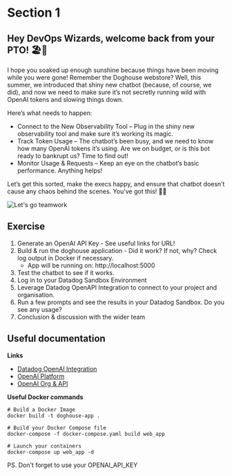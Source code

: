 # Section 1

## Hey DevOps Wizards, welcome back from your PTO! 🏖️🐾

I hope you soaked up enough sunshine because things have been moving while you were gone! Remember the Doghouse webstore? Well, this summer, we introduced that shiny new chatbot (because, of course, we did), and now we need to make sure it’s not secretly running wild with OpenAI tokens and slowing things down.

Here’s what needs to happen:

- Connect to the New Observability Tool – Plug in the shiny new observability tool and make sure it’s working its magic. 
- Track Token Usage – The chatbot’s been busy, and we need to know how many OpenAI tokens it’s using. Are we on budget, or is this bot ready to bankrupt us? Time to find out!
- Monitor Usage & Requests – Keep an eye on the chatbot’s basic performance. Anything helps! 


Let’s get this sorted, make the execs happy, and ensure that chatbot doesn’t cause any chaos behind the scenes. You’ve got this! 💪✨

![Let's go teamwork](https://teamhood.com/wp-content/uploads/2022/09/teamwork-anchor-meme.jpg)


## Exercise

1. Generate an OpenAI API Key - See useful links for URL!
2. Build & run the doghouse application - Did it work? If not, why? Check log output in Docker if necessary.
    - App will be running on: http://localhost:5000
3. Test the chatbot to see if it works.
4. Log in to your Datadog Sandbox Environment
5. Leverage Datadog OpenAPI Integration to connect to your project and organisation.
6. Run a few prompts and see the results in your Datadog Sandbox. Do you see any usage?
7. Conclusion & discussion with the wider team



## Useful documentation

**Links**

- [Datadog OpenAI Integration](https://docs.datadoghq.com/integrations/openai/?tab=apikey)
- [OpenAI Platform](https://platform.openai.com/)
- [OpenAI Org & API](https://platform.openai.com/organization/api-keys)

**Useful Docker commands** 
```
# Build a Docker Image
docker build -t doghouse-app .

# Build your Docker Compose file
docker-compose -f docker-compose.yaml build web_app

# Launch your containers
docker-compose up web_app -d
```
PS. Don't forget to use your OPENAI_API_KEY
